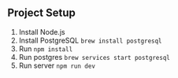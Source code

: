 ## Project Setup

1. Install Node.js
2. Install PostgreSQL `brew install postgresql`
3. Run `npm install`
4. Run postgres `brew services start postgresql`
5. Run server `npm run dev`
